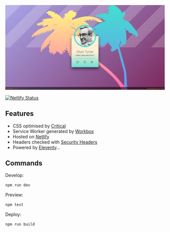 ![example image](static/images/screenshot.png)

[![Netlify Status](https://api.netlify.com/api/v1/badges/d0ad803b-7971-49f4-8e85-bd174003d38e/deploy-status)](https://app.netlify.com/sites/oliverturner/deploys)

## Features

- CSS optimised by [Critical](https://github.com/addyosmani/critical)
- Service Worker generated by [Workbox](https://developers.google.com/web/tools/workbox/)
- Hosted on [Netlify](https://www.netlify.com/)
- Headers checked with [Security Headers](https://securityheaders.com/?q=codedsignal.co.uk&followRedirects=on)
- Powered by [Eleventy](https://www.11ty.io/)…

## Commands

Develop: 
```sh
npm run dev
```

Preview: 
```sh
npm test
```

Deploy: 
```sh
npm run build
```
